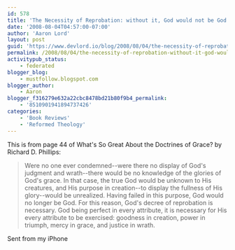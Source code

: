 ```yaml
---
id: 578
title: 'The Necessity of Reprobation: without it, God would not be God'
date: '2008-08-04T04:57:00-07:00'
author: 'Aaron Lord'
layout: post
guid: 'https://www.devlord.io/blog/2008/08/04/the-necessity-of-reprobation-without-it-god-would-not-be-god/'
permalink: /2008/08/04/the-necessity-of-reprobation-without-it-god-would-not-be-god/
activitypub_status:
    - federated
blogger_blog:
    - mustfollow.blogspot.com
blogger_author:
    - Aaron
blogger_f316279e632a22cbc8478bd21b80f9b4_permalink:
    - '8510901941894737426'
categories:
    - 'Book Reviews'
    - 'Reformed Theology'
---
```


This is from page 44 of <a>What's So Great About the Doctrines of Grace?</a> by Richard D. Phillips:<blockquote>Were no one ever condemned--were there no display of God&#039;s judgment  and wrath--there would be no knowledge of the glories of God&#039;s grace.   In that case, the true God would be unknown to His creatures, and His  purpose in creation--to display the fullness of His glory--would be unrealized.  Having failed in this purpose, God would no longer be  God.  For this reason, God&#039;s decree of reprobation is necessary.  God being perfect in every attribute, it is necessary for His every  attribute to be exercised: goodness in creation, power in triumph,  mercy in grace, and justice in wrath.</blockquote>Sent from my iPhone<div class="blogger-post-footer"><img width='1' height='1' src='' alt='' /></div>